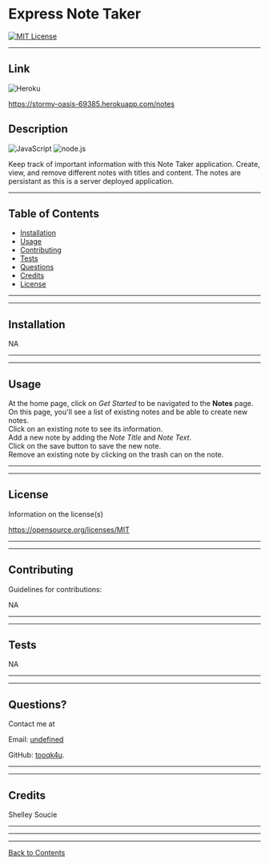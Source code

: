 # Express Note Taker
 [![MIT License](https://img.shields.io/badge/License-MIT%20License-informational)](https://choosealicense.com/licenses/mit/)


---
## Link
![Heroku](https://heroku-badge.herokuapp.com/?app=heroku-badge)
  
https://stormy-oasis-69385.herokuapp.com/notes


## Description 

![JavaScript](https://img.shields.io/badge/javascript%20-%23323330.svg?&style=for-the-badge&logo=javascript&logoColor=%23F7DF1E)
![node.js](https://img.shields.io/badge/node.js%20-%2343853D.svg?&style=for-the-badge&logo=node.js&logoColor=white)

Keep track of important information with this Note Taker application. Create, view, and remove different notes with titles and content. The notes are persistant as this is a server deployed application. 

---
  
## Table of Contents 

* [Installation](#installation)
* [Usage](#usage)
* [Contributing](#contributing)
* [Tests](#tests)
* [Questions](#questions)
* [Credits](#credits)
* [License](#license)

---
---

## Installation


NA

---
---

## Usage

At the home page, click on *Get Started* to be navigated to the **Notes** page. <br> On this page, you'll see a list of existing notes and be able to create new notes. <br> Click on an existing note to see its information. <br> Add a new note by adding the *Note Title* and *Note Text*. <br> Click on the save button to save the new note. <br> Remove an existing note by clicking on the trash can on the note.

---
---

## License

Information on the license(s)

https://opensource.org/licenses/MIT

---
---

## Contributing

Guidelines for contributions:

NA

---
---

## Tests

NA

---
---

## Questions?

Contact me at

Email: [undefined](mailto:undefined)

GitHub: [tooqk4u](https://github.com/tooqk4u).

 ---
 ---

## Credits 
 
Shelley Soucie

---
---
---
[Back to Contents](#table-of-contents)
